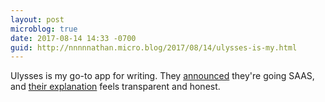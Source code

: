 ```yaml
---
layout: post
microblog: true
date: 2017-08-14 14:33 -0700
guid: http://nnnnnathan.micro.blog/2017/08/14/ulysses-is-my.html
---
```

Ulysses is my go-to app for writing. They [announced](https://www.ulyssesapp.com/blog/) they're going SAAS, and [their explanation](https://medium.com/building-ulysses/why-were-switching-ulysses-to-subscription-47f80b07a9cd) feels transparent and honest.

